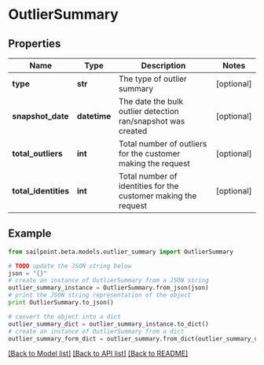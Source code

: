# OutlierSummary


## Properties
Name | Type | Description | Notes
------------ | ------------- | ------------- | -------------
**type** | **str** | The type of outlier summary | [optional] 
**snapshot_date** | **datetime** | The date the bulk outlier detection ran/snapshot was created | [optional] 
**total_outliers** | **int** | Total number of outliers for the customer making the request | [optional] 
**total_identities** | **int** | Total number of identities for the customer making the request | [optional] 

## Example

```python
from sailpoint.beta.models.outlier_summary import OutlierSummary

# TODO update the JSON string below
json = "{}"
# create an instance of OutlierSummary from a JSON string
outlier_summary_instance = OutlierSummary.from_json(json)
# print the JSON string representation of the object
print OutlierSummary.to_json()

# convert the object into a dict
outlier_summary_dict = outlier_summary_instance.to_dict()
# create an instance of OutlierSummary from a dict
outlier_summary_form_dict = outlier_summary.from_dict(outlier_summary_dict)
```
[[Back to Model list]](../README.md#documentation-for-models) [[Back to API list]](../README.md#documentation-for-api-endpoints) [[Back to README]](../README.md)


